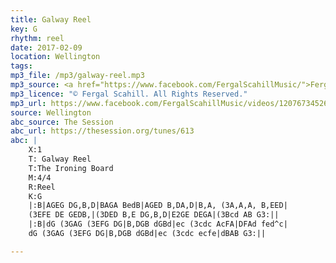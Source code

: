 ```yaml
---
title: Galway Reel
key: G
rhythm: reel
date: 2017-02-09
location: Wellington 
tags: 
mp3_file: /mp3/galway-reel.mp3
mp3_source: <a href="https://www.facebook.com/FergalScahillMusic/">Fergal Scahill</a>, member of <a href="http://www.webanjo3.com/">We Banjo 3</a>
mp3_licence: "© Fergal Scahill. All Rights Reserved."
mp3_url: https://www.facebook.com/FergalScahillMusic/videos/1207673452662321/
source: Wellington
abc_source: The Session
abc_url: https://thesession.org/tunes/613
abc: |
    X:1
    T: Galway Reel
    T:The Ironing Board
    M:4/4
    R:Reel
    K:G
    |:B|AGEG DG,B,D|BAGA BedB|AGED B,DA,D|B,A, (3A,A,A, B,EED|
    (3EFE DE GEDB,|(3DED B,E DG,B,D|E2GE DEGA|(3Bcd AB G3:||
    |:B|dG (3GAG (3EFG DG|B,DGB dGBd|ec (3cdc AcFA|DFAd fed^c|
    dG (3GAG (3EFG DG|B,DGB dGBd|ec (3cdc ecfe|dBAB G3:||

---
```

